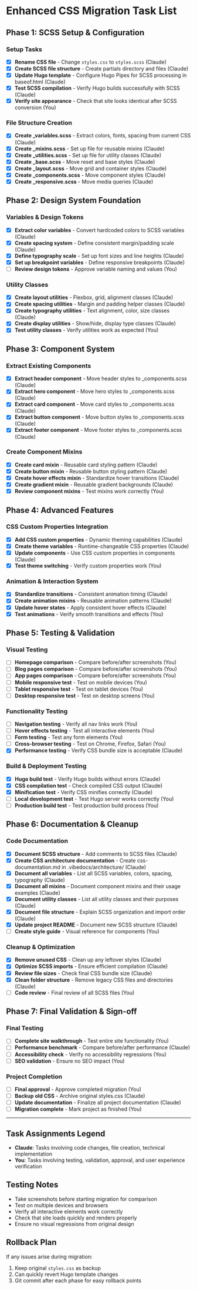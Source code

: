 # Enhanced CSS Migration Task List

## Phase 1: SCSS Setup & Configuration

### Setup Tasks
- [x] **Rename CSS file** - Change `styles.css` to `styles.scss` (Claude)
- [x] **Create SCSS file structure** - Create partials directory and files (Claude)
- [x] **Update Hugo template** - Configure Hugo Pipes for SCSS processing in baseof.html (Claude)
- [x] **Test SCSS compilation** - Verify Hugo builds successfully with SCSS (Claude)
- [x] **Verify site appearance** - Check that site looks identical after SCSS conversion (You)

### File Structure Creation
- [x] **Create _variables.scss** - Extract colors, fonts, spacing from current CSS (Claude)
- [x] **Create _mixins.scss** - Set up file for reusable mixins (Claude)
- [x] **Create _utilities.scss** - Set up file for utility classes (Claude)
- [x] **Create _base.scss** - Move reset and base styles (Claude)
- [x] **Create _layout.scss** - Move grid and container styles (Claude)
- [x] **Create _components.scss** - Move component styles (Claude)
- [x] **Create _responsive.scss** - Move media queries (Claude)

## Phase 2: Design System Foundation

### Variables & Design Tokens
- [x] **Extract color variables** - Convert hardcoded colors to SCSS variables (Claude)
- [x] **Create spacing system** - Define consistent margin/padding scale (Claude)
- [x] **Define typography scale** - Set up font sizes and line heights (Claude)
- [x] **Set up breakpoint variables** - Define responsive breakpoints (Claude)
- [ ] **Review design tokens** - Approve variable naming and values (You)

### Utility Classes
- [x] **Create layout utilities** - Flexbox, grid, alignment classes (Claude)
- [x] **Create spacing utilities** - Margin and padding helper classes (Claude)
- [x] **Create typography utilities** - Text alignment, color, size classes (Claude)
- [x] **Create display utilities** - Show/hide, display type classes (Claude)
- [x] **Test utility classes** - Verify utilities work as expected (You)

## Phase 3: Component System

### Extract Existing Components
- [x] **Extract header component** - Move header styles to _components.scss (Claude)
- [x] **Extract hero component** - Move hero styles to _components.scss (Claude)
- [x] **Extract card component** - Move card styles to _components.scss (Claude)
- [x] **Extract button component** - Move button styles to _components.scss (Claude)
- [x] **Extract footer component** - Move footer styles to _components.scss (Claude)

### Create Component Mixins
- [x] **Create card mixin** - Reusable card styling pattern (Claude)
- [x] **Create button mixin** - Reusable button styling pattern (Claude)
- [x] **Create hover effects mixin** - Standardize hover transitions (Claude)
- [x] **Create gradient mixin** - Reusable gradient backgrounds (Claude)
- [x] **Review component mixins** - Test mixins work correctly (You)

## Phase 4: Advanced Features

### CSS Custom Properties Integration
- [x] **Add CSS custom properties** - Dynamic theming capabilities (Claude)
- [x] **Create theme variables** - Runtime-changeable CSS properties (Claude)
- [x] **Update components** - Use CSS custom properties in components (Claude)
- [x] **Test theme switching** - Verify custom properties work (You)

### Animation & Interaction System
- [x] **Standardize transitions** - Consistent animation timing (Claude)
- [x] **Create animation mixins** - Reusable animation patterns (Claude)
- [x] **Update hover states** - Apply consistent hover effects (Claude)
- [x] **Test animations** - Verify smooth transitions and effects (You)

## Phase 5: Testing & Validation

### Visual Testing
- [ ] **Homepage comparison** - Compare before/after screenshots (You)
- [ ] **Blog pages comparison** - Compare before/after screenshots (You)
- [ ] **App pages comparison** - Compare before/after screenshots (You)
- [ ] **Mobile responsive test** - Test on mobile devices (You)
- [ ] **Tablet responsive test** - Test on tablet devices (You)
- [ ] **Desktop responsive test** - Test on desktop screens (You)

### Functionality Testing
- [ ] **Navigation testing** - Verify all nav links work (You)
- [ ] **Hover effects testing** - Test all interactive elements (You)
- [ ] **Form testing** - Test any form elements (You)
- [ ] **Cross-browser testing** - Test on Chrome, Firefox, Safari (You)
- [x] **Performance testing** - Verify CSS bundle size is acceptable (Claude)

### Build & Deployment Testing
- [x] **Hugo build test** - Verify Hugo builds without errors (Claude)
- [x] **CSS compilation test** - Check compiled CSS output (Claude)
- [x] **Minification test** - Verify CSS minifies correctly (Claude)
- [ ] **Local development test** - Test Hugo server works correctly (You)
- [ ] **Production build test** - Test production build process (You)

## Phase 6: Documentation & Cleanup

### Code Documentation
- [x] **Document SCSS structure** - Add comments to SCSS files (Claude)
- [x] **Create CSS architecture documentation** - Create css-documentation.md in .vibedocs/architecture/ (Claude)
- [x] **Document all variables** - List all SCSS variables, colors, spacing, typography (Claude)
- [x] **Document all mixins** - Document component mixins and their usage examples (Claude)
- [x] **Document utility classes** - List all utility classes and their purposes (Claude)
- [x] **Document file structure** - Explain SCSS organization and import order (Claude)
- [x] **Update project README** - Document new SCSS structure (Claude)
- [ ] **Create style guide** - Visual reference for components (You)

### Cleanup & Optimization
- [x] **Remove unused CSS** - Clean up any leftover styles (Claude)
- [x] **Optimize SCSS imports** - Ensure efficient compilation (Claude)
- [x] **Review file sizes** - Check final CSS bundle size (Claude)
- [x] **Clean folder structure** - Remove legacy CSS files and directories (Claude)
- [ ] **Code review** - Final review of all SCSS files (You)

## Phase 7: Final Validation & Sign-off

### Final Testing
- [ ] **Complete site walkthrough** - Test entire site functionality (You)
- [ ] **Performance benchmark** - Compare before/after performance (Claude)
- [ ] **Accessibility check** - Verify no accessibility regressions (You)
- [ ] **SEO validation** - Ensure no SEO impact (You)

### Project Completion
- [ ] **Final approval** - Approve completed migration (You)
- [ ] **Backup old CSS** - Archive original styles.css (Claude)
- [ ] **Update documentation** - Finalize all project documentation (Claude)
- [ ] **Migration complete** - Mark project as finished (You)

---

## Task Assignments Legend
- **Claude**: Tasks involving code changes, file creation, technical implementation
- **You**: Tasks involving testing, validation, approval, and user experience verification

## Testing Notes
- Take screenshots before starting migration for comparison
- Test on multiple devices and browsers
- Verify all interactive elements work correctly
- Check that site loads quickly and renders properly
- Ensure no visual regressions from original design

## Rollback Plan
If any issues arise during migration:
1. Keep original `styles.css` as backup
2. Can quickly revert Hugo template changes
3. Git commit after each phase for easy rollback points